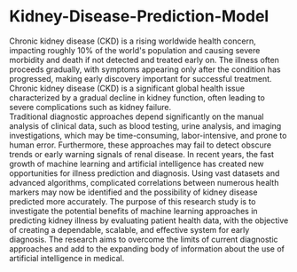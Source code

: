 # Kidney-Disease-Prediction-Model

Chronic kidney disease (CKD) is a rising worldwide health concern, impacting roughly 10% of the world's population and causing severe morbidity and death if not detected and treated early on. The illness often proceeds gradually, with symptoms appearing only after the condition has progressed, making early discovery important for successful treatment. Chronic kidney disease (CKD) is a significant global health issue characterized by a gradual decline in kidney function, often leading to severe complications such as kidney failure.  
Traditional diagnostic approaches depend significantly on the manual analysis of clinical data, such as blood testing, urine analysis, and imaging investigations, which may be time-consuming, labor-intensive, and prone to human error. Furthermore, these approaches may fail to detect obscure trends or early warning signals of renal disease. In recent years, the fast growth of machine learning and artificial intelligence has created new opportunities for illness prediction and diagnosis. Using vast datasets and advanced algorithms, complicated correlations between numerous health markers may now be identified and the possibility of kidney disease predicted more accurately. The purpose of this research study is to investigate the potential benefits of machine learning approaches in predicting kidney illness by evaluating patient health data, with the objective of creating a dependable, scalable, and effective system for early diagnosis. The research aims to overcome the limits of current diagnostic approaches and add to the expanding body of information about the use of artificial intelligence in medical.
